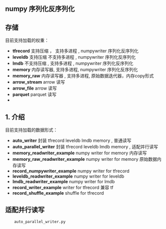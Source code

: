 

## numpy 序列化反序列化

## 存储

目前支持加载的权重：
- <strong>tfrecord</strong> 支持压缩 ， 支持多进程 , numpywriter 序列化反序列化
- <strong>leveldb</strong> 支持压缩 不支持多进程 , numpywriter 序列化反序列化
- <strong>lmdb</strong> 不支持压缩 , 支持多进程 , numpywriter 序列化反序列化
- <strong>memory</strong> 内存读写器, 支持多进程, numpywriter 序列化反序列化
- <strong>memory_raw</strong> 内存读写器 , 支持多进程, 原始数据迭代器，内存copy形式
- <strong>arrow_stream</strong> arrow 读写 
- <strong>arrow_file</strong> arrow 读写 
- <strong>parquet</strong> parquet 读写 
- 
## 1. 介绍

目前支持加载的数据形式：
- <strong>auto_writer</strong>  封装 tfrecord leveldb lmdb memory , 普通读写
- <strong>auto_parallel_writer</strong>  封装 tfrecord leveldb lmdb memory , 适配并行读写
- <strong>memory_readwriter_example</strong> numpy writer for memory 内存读写
- <strong>memory_raw_readwriter_example</strong> numpy writer for memory 原始数据内存读写
- <strong>record_numpywriter_example</strong>  numpy writer for tfrecord
- <strong>leveldb_readwriter_example</strong>  numpy writer for leveldb
- <strong>lmdb_readwriter_example</strong> numpy writer for lmdb
- <strong>record_writer_example</strong>  writer for tfrecord 兼容 tf
- <strong>record_shuffle_example</strong>  shuffle for tfrecord

## 适配并行读写

```text
    auto_parallel_writer.py
```